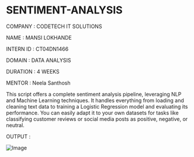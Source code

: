 # SENTIMENT-ANALYSIS

COMPANY : CODETECH IT SOLUTIONS

NAME : MANSI LOKHANDE

INTERN ID : CT04DN1466

DOMAIN : DATA ANALYSIS 

DURATION : 4 WEEKS

MENTOR : Neela Santhosh 

This script offers a complete sentiment analysis pipeline, leveraging NLP and Machine Learning techniques. It handles everything from loading and cleaning text data to training a Logistic Regression model and evaluating its performance. You can easily adapt it to your own datasets for tasks like classifying customer reviews or social media posts as positive, negative, or neutral.

OUTPUT : 

![Image](https://github.com/user-attachments/assets/db450efa-f9b1-41f0-b0f9-92bc59cbb0e7)
